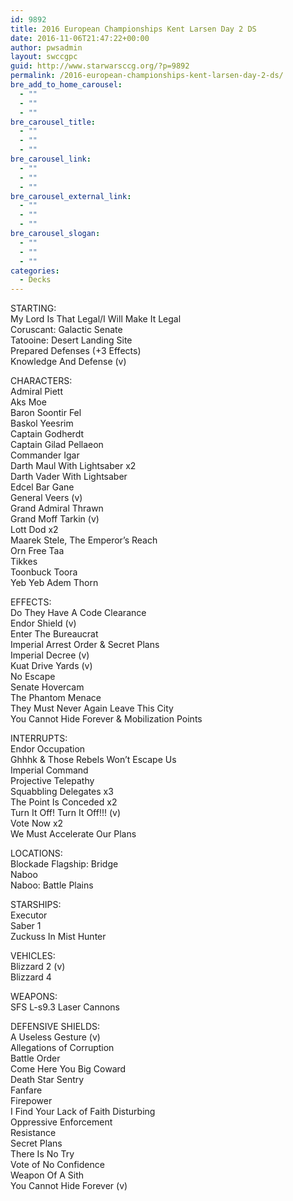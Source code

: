 ```yaml
---
id: 9892
title: 2016 European Championships Kent Larsen Day 2 DS
date: 2016-11-06T21:47:22+00:00
author: pwsadmin
layout: swccgpc
guid: http://www.starwarsccg.org/?p=9892
permalink: /2016-european-championships-kent-larsen-day-2-ds/
bre_add_to_home_carousel:
  - ""
  - ""
  - ""
bre_carousel_title:
  - ""
  - ""
  - ""
bre_carousel_link:
  - ""
  - ""
  - ""
bre_carousel_external_link:
  - ""
  - ""
  - ""
bre_carousel_slogan:
  - ""
  - ""
  - ""
categories:
  - Decks
---
```

STARTING:  
My Lord Is That Legal/I Will Make It Legal  
Coruscant: Galactic Senate  
Tatooine: Desert Landing Site  
Prepared Defenses (+3 Effects)  
Knowledge And Defense (v)

CHARACTERS:  
Admiral Piett  
Aks Moe  
Baron Soontir Fel  
Baskol Yeesrim  
Captain Godherdt  
Captain Gilad Pellaeon  
Commander Igar  
Darth Maul With Lightsaber x2  
Darth Vader With Lightsaber  
Edcel Bar Gane  
General Veers (v)  
Grand Admiral Thrawn  
Grand Moff Tarkin (v)  
Lott Dod x2  
Maarek Stele, The Emperor&#8217;s Reach  
Orn Free Taa  
Tikkes  
Toonbuck Toora  
Yeb Yeb Adem Thorn

EFFECTS:  
Do They Have A Code Clearance  
Endor Shield (v)  
Enter The Bureaucrat  
Imperial Arrest Order & Secret Plans  
Imperial Decree (v)  
Kuat Drive Yards (v)  
No Escape  
Senate Hovercam  
The Phantom Menace  
They Must Never Again Leave This City  
You Cannot Hide Forever & Mobilization Points

INTERRUPTS:  
Endor Occupation  
Ghhhk & Those Rebels Won&#8217;t Escape Us  
Imperial Command  
Projective Telepathy  
Squabbling Delegates x3  
The Point Is Conceded x2  
Turn It Off! Turn It Off!!! (v)  
Vote Now x2  
We Must Accelerate Our Plans

LOCATIONS:  
Blockade Flagship: Bridge  
Naboo  
Naboo: Battle Plains

STARSHIPS:  
Executor  
Saber 1  
Zuckuss In Mist Hunter

VEHICLES:  
Blizzard 2 (v)  
Blizzard 4

WEAPONS:  
SFS L-s9.3 Laser Cannons

DEFENSIVE SHIELDS:  
A Useless Gesture (v)  
Allegations of Corruption  
Battle Order  
Come Here You Big Coward  
Death Star Sentry  
Fanfare  
Firepower  
I Find Your Lack of Faith Disturbing  
Oppressive Enforcement  
Resistance  
Secret Plans  
There Is No Try  
Vote of No Confidence  
Weapon Of A Sith  
You Cannot Hide Forever (v)
